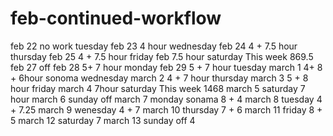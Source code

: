 # feb-continued-workflow
feb 22 no work tuesday
feb 23 4 hour  wednesday
feb 24 4 + 7.5 hour thursday
feb 25 4 + 7.5 hour friday
feb 7.5 hour saturday
This week 869.5
feb 27 off
feb 28 5+ 7 hour monday 
feb 29 5 + 7 hour tuesday
march 1 4+ 8 + 6hour sonoma wednesday
march 2 4 + 7 hour thursday
march 3 5 + 8 hour friday
march 4 7hour saturday
This week 1468
march 5 saturday 7  hour
march 6 sunday off
march 7 monday sonama 8 + 4
march 8 tuesday 4 + 7.25
march 9 wenesday 4 + 7
march 10 thursday 7 + 6
march 11 friday 8 + 5
march 12 saturday 7 
march 13 sunday off
4




